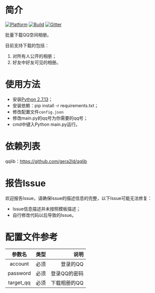 # 简介
[![Platform](https://img.shields.io/badge/Language-Python%202.7-blue.svg)](https://www.python.org/)
[![Build](https://api.travis-ci.org/youngytj/Qzone_Photo.svg?branch=master)](https://travis-ci.org/youngytj/Qzone_Photo)
[![Gitter](https://img.shields.io/badge/chat-on%20gitter-blue.svg)](https://gitter.im/tianjyan/Lobby)

批量下载QQ空间相册。

目前支持下载的包括：
1. 对所有人公开的相册；
2. 好友中好友可见的相册。

# 使用方法
* 安装[Python 2.7.13](https://www.python.org/downloads/release/python-2713/)；
* 安装依赖：pip install -r requirements.txt；
* 修改配置文件`config.json`
* 修改main.py的qq号为你需要的qq号；
* cmd中键入Python main.py运行。

# 依赖列表
qqlib：https://github.com/gera2ld/qqlib

# 报告Issue
欢迎报告Issue，请确保Issue的描述信息的完整，以下Issue可能无法修复：
* Issue信息描述并未按照模板描述；
* 自行修改代码以后导致的Issue。

# 配置文件参考
| 参数名          | 类型           | 说明          |
|:--------------:|:-------------:| ------------:|
| account        | 必须           | 登录的QQ      |
| password       | 必须           | 登录QQ的密码   |
| target_qq      | 必须           | 下载相册的QQ   |
